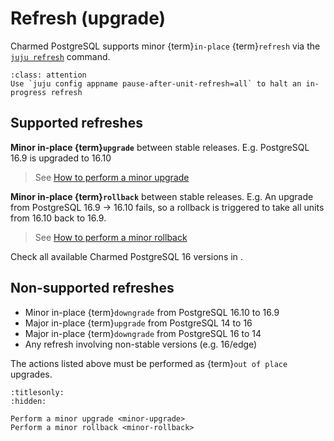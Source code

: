 # Refresh (upgrade)

Charmed PostgreSQL supports minor {term}`in-place` {term}`refresh` via the [`juju refresh`](https://documentation.ubuntu.com/juju/3.6/reference/juju-cli/list-of-juju-cli-commands/refresh/#details) command.

```{admonition} Emergency stop button
:class: attention
Use `juju config appname pause-after-unit-refresh=all` to halt an in-progress refresh
```

## Supported refreshes

**Minor in-place {term}`upgrade`** between stable releases. 
E.g. PostgreSQL 16.9 is upgraded to 16.10

> See [How to perform a minor upgrade](/how-to/refresh/minor-upgrade)

**Minor in-place {term}`rollback`** between stable releases. 
E.g. An upgrade from PostgreSQL 16.9 -> 16.10 fails, so a rollback is triggered to take all units from 16.10 back to 16.9.

> See [How to perform a minor rollback](/how-to/refresh/minor-rollback)

<!-- TODO: Add when new stable: * Minor in-place upgrade from Revision X to Y -->

Check all available Charmed PostgreSQL 16 versions in [](/reference/releases).

## Non-supported refreshes
* Minor in-place {term}`downgrade` from PostgreSQL 16.10 to 16.9
* Major in-place {term}`upgrade` from PostgreSQL 14 to 16
* Major in-place {term}`downgrade` from PostgreSQL 16 to 14
* Any refresh involving non-stable versions (e.g. 16/edge)

The actions listed above must be performed as {term}`out of place` upgrades.

<!--TODO: When ready, point to 14-16 migration guide -->


```{toctree}
:titlesonly:
:hidden:

Perform a minor upgrade <minor-upgrade>
Perform a minor rollback <minor-rollback>
```